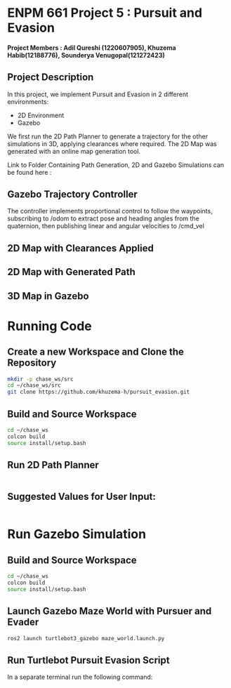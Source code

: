 # ENPM 661 Project 5 : Pursuit and Evasion 
#### Project Members : Adil Qureshi (1220607905), Khuzema Habib(12188776), Sounderya Venugopal(121272423)

##  Project Description

In this project, we implement Pursuit and Evasion in 2 different environments:

- 2D Environment
- Gazebo


We first run the 2D Path Planner to generate a trajectory for the other simulations in 3D, applying clearances where required. The 2D Map was generated with an online map generation tool. 

Link to Folder Containing Path Generation, 2D and Gazebo Simulations can be found here : 

## Gazebo Trajectory Controller



The controller implements proportional control to follow the waypoints, subscribing to /odom to extract pose and heading angles from the quaternion, then publishing linear and angular velocities to /cmd_vel

## 2D Map with Clearances Applied





## 2D Map with Generated Path



## 3D Map in Gazebo


# Running Code

## Create a new Workspace and Clone the Repository


```sh
mkdir -p chase_ws/src
cd ~/chase_ws/src
git clone https://github.com/khuzema-h/pursuit_evasion.git
```

## Build and Source Workspace

```sh
cd ~/chase_ws
colcon build
source install/setup.bash
```
## Run 2D Path Planner

```sh

```
## Suggested Values for User Input:


```sh


```

# Run Gazebo Simulation 

## Build and Source Workspace

```sh
cd ~/chase_ws
colcon build
source install/setup.bash
```

## Launch Gazebo Maze World with Pursuer and Evader

```sh
ros2 launch turtlebot3_gazebo maze_world.launch.py 

```

## Run Turtlebot Pursuit Evasion Script

In a separate terminal run the following command: 

```sh

```







